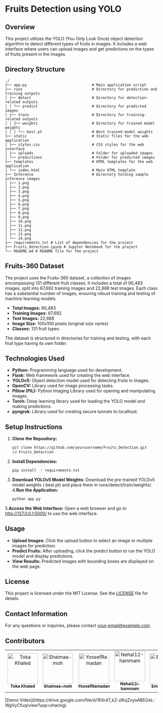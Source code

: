 # Fruits Detection using YOLO

## Overview
This project utilizes the YOLO (You Only Look Once) object detection algorithm to detect different types of fruits in images. It includes a web interface where users can upload images and get predictions on the types of fruits present in the images.

## Directory Structure
```
./
├── app.py                              # Main application script
├── runs                                # Directory for prediction and training outputs
│ ├── detect                            # Directory for detection-related outputs
│ │ └── predict                         # Directory for predicted images
│ ├── train                             # Directory for training-related outputs
│ │ ├── weights                         # Directory for trained model weights
│ │ │ └── best.pt                       # Best trained model weights
├── static                              # Static files for the web application
│ ├── styles.css                        # CSS styles for the web interface
│ ├── uploads                           # Folder for uploaded images
│ └── predictions                       # Folder for predicted images
├── templates                           # HTML templates for the web application
│ └── index.html                        # Main HTML template
├── Inference                           # Directory holding sample inference images
│ ├── 1.png
│ ├── 2.png
│ ├── 3.png
│ ├── 4.png
│ ├── 5.png
│ ├── 6.png
│ ├── 7.png
│ ├── 8.png
│ ├── 9.png
│ ├── 10.png
│ ├── 11.png
│ ├── 12.png
│ ├── 13.png
│ └── 14.png
├── requirements.txt # List of dependencies for the project
├── Fruits_Detection.ipynb # Jupyter Notebook for the project
└── README.md # README file for the project

```

## Fruits-360 Dataset

The project uses the Fruits-360 dataset, a collection of images encompassing 131 different fruit classes. It includes a total of 90,483 images, split into 67,692 training images and 22,688 test images. Each class has a substantial number of images, ensuring robust training and testing of machine learning models.

- **Total Images:** 90,483
- **Training Images:** 67,692
- **Test Images:** 22,688
- **Image Size:** 100x100 pixels (original size varies)
- **Classes:** 131 fruit types

The dataset is structured in directories for training and testing, with each fruit type having its own folder.

## Technologies Used

- **Python:** Programming language used for development.
- **Flask:** Web framework used for creating the web interface.
- **YOLOv5:** Object detection model used for detecting fruits in images.
- **OpenCV:** Library used for image processing tasks.
- **Pillow (PIL):** Python Imaging Library used for opening and manipulating images.
- **Torch:** Deep learning library used for loading the YOLO model and making predictions.
- **pyngrok:** Library used for creating secure tunnels to localhost.

## Setup Instructions

1. **Clone the Repository:**
   ```bash
   git clone https://github.com/yourusername/Fruits_Detection.git
   cd Fruits_Detection
2. **Install Dependencies:**
   ```bash
   pip install -r requirements.txt
3. **Download YOLOv5 Model Weights:**
   Download the pre-trained YOLOv5 model weights ( best.pt) and place them in runs/detect/train/weights/.
4.**Run the Application:**
   ```bash
   python app.py
5.**Access the Web Interface:**
  Open a web browser and go to http://127.0.0.1:5000/ to use the web interface.
## Usage

- **Upload Images:** Click the upload button to select an image or multiple images for prediction.
- **Predict Fruits:** After uploading, click the predict button to run the YOLO model and display predictions.
- **View Results:** Predicted images with bounding boxes are displayed on the web page.

## License

This project is licensed under the MIT License. See the [LICENSE](LICENSE) file for details.

## Contact Information

For any questions or inquiries, please contact [your-email@example.com](mailto:your-email@example.com).

## Contributors
<table align="center">
  <tr>
    <td align="center">
    <a href="https://github.com/tokakhaled" target="_black">
    <img src="https://avatars.githubusercontent.com/u/40439659?v=4" width="100px;" alt="Toka Khaled"/>
    <br />
    <sub><b>Toka Khaled</b></sub></a>
    </td>
    <td align="center">
    <a href="https://github.com/Shaimaa-moh" target="_black">
    <img src="https://avatars.githubusercontent.com/u/40439659?v=4" width="100px;" alt="Shaimaa-moh "/>
    <br />
    <sub><b> Shaimaa-moh </b></sub></a>
    </td>
    <td align="center">
    <a href="https://github.com/YossefRamadan" target="_black">
    <img src="https://avatars.githubusercontent.com/u/40439659?v=4" width="100px;" alt="YossefRamadan"/>
    <br />
    <sub><b> YossefRamadan </b></sub></a>
    </td>
    <td align="center">
    <a href="https://github.com/Nehal12-hammam" target="_black">
    <img src="https://avatars.githubusercontent.com/u/40439659?v=4" width="100px;" alt="Nehal12-hammam"/>
    <br />
    <sub><b>Nehal12-hammam</b></sub></a>
    </td>
    <td align="center">
    <a href="https://github.com/EmanArafa66" target="_black">
    <img src="https://avatars.githubusercontent.com/u/40439659?v=4" width="100px;" alt="EmanArafa66"/>
    <br />
    <sub><b>EmanArafa66</b></sub></a>
    </td>
  </tr>
 </table>
[Demo Video](https://drive.google.com/file/d/1E6r47_kZ-zRvjZxyoABD2eL-WgVyCfuq/view?usp=sharing)





